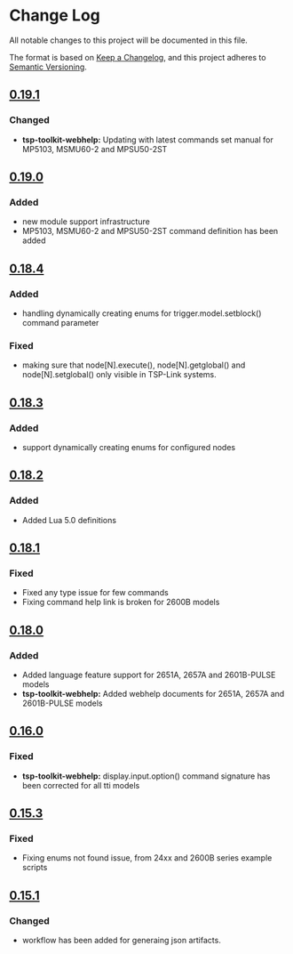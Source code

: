 # Change Log

All notable changes to this project will be documented in this file.

The format is based on [Keep a Changelog](https://keepachangelog.com/en/1.0.0/),
and this project adheres to [Semantic Versioning](https://semver.org/spec/v2.0.0.html).

<!--
Check [Keep a Changelog](http://keepachangelog.com/) for recommendations on how to structure this file.

    Added -- for new features.
    Changed -- for changes in existing functionality.
    Deprecated -- for soon-to-be removed features.
    Removed -- for now removed features.
    Fixed -- for any bug fixes.
    Security -- in case of vulnerabilities.
-->

## [0.19.1]

### Changed
- **tsp-toolkit-webhelp:** Updating with latest commands set manual for MP5103, MSMU60-2 and MPSU50-2ST

## [0.19.0]

### Added
- new module support infrastructure
- MP5103, MSMU60-2 and MPSU50-2ST command definition has been added

## [0.18.4]

### Added
- handling dynamically creating enums for trigger.model.setblock() command parameter

### Fixed
- making sure that node[N].execute(), node[N].getglobal() and node[N].setglobal() only visible in TSP-Link systems.

## [0.18.3]

### Added
- support dynamically creating enums for configured nodes

## [0.18.2]

### Added
- Added Lua 5.0 definitions

## [0.18.1]

### Fixed
- Fixed any type issue for few commands 
- Fixing command help link is broken for 2600B models

## [0.18.0]

### Added
- Added language feature support for 2651A, 2657A and 2601B-PULSE models
- **tsp-toolkit-webhelp:** Added webhelp documents for 2651A, 2657A and 2601B-PULSE models

## [0.16.0]

### Fixed
- **tsp-toolkit-webhelp:** display.input.option() command signature has been corrected for all tti models

## [0.15.3]

### Fixed
- Fixing enums not found issue, from 24xx and 2600B series example scripts

## [0.15.1]

### Changed
- workflow has been added for generaing json artifacts.

<!--Version Comparison Links-->
[Unreleased]: https://github.com/tektronix/tsp-toolkit-webhelp-to-json/compare/v0.19.1...HEAD
[0.19.1]: https://github.com/tektronix/tsp-toolkit-webhelp-to-json/releases/tag/v0.19.1
[0.19.0]: https://github.com/tektronix/tsp-toolkit-webhelp-to-json/releases/tag/v0.19.0
[0.18.4]: https://github.com/tektronix/tsp-toolkit-webhelp-to-json/releases/tag/v0.18.4
[0.18.3]: https://github.com/tektronix/tsp-toolkit-webhelp-to-json/releases/tag/v0.18.3
[0.18.2]: https://github.com/tektronix/tsp-toolkit-webhelp-to-json/releases/tag/v0.18.2
[0.18.1]: https://github.com/tektronix/tsp-toolkit-webhelp-to-json/releases/tag/v0.18.1
[0.18.0]: https://github.com/tektronix/tsp-toolkit-webhelp-to-json/releases/tag/v0.18.0
[0.16.0]: https://github.com/tektronix/tsp-toolkit-webhelp-to-json/releases/tag/v0.16.0
[0.15.3]: https://github.com/tektronix/tsp-toolkit-webhelp-to-json/releases/tag/v0.15.3
[0.15.1]: https://github.com/tektronix/tsp-toolkit-webhelp-to-json/releases/tag/v0.15.1
